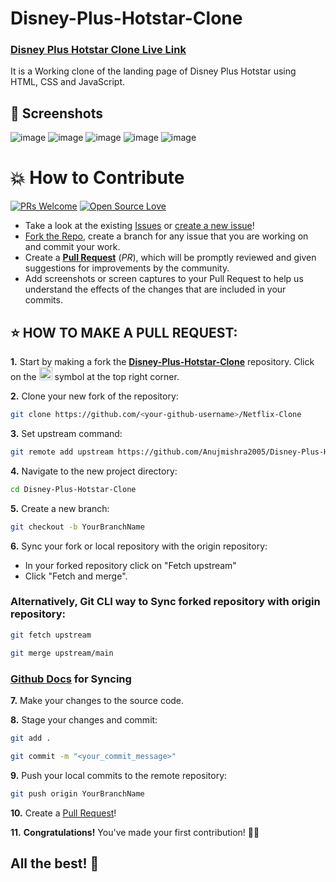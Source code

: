 # Disney-Plus-Hotstar-Clone

### [Disney Plus Hotstar Clone Live Link](https://disney-plus-hotstar-clone-mu.vercel.app/)

It is a Working clone of the landing page of Disney Plus Hotstar using HTML, CSS and JavaScript.

## 📸 Screenshots
![image](https://github.com/Anujmishra2005/Disney-Plus-Hotstar-Clone/blob/main/assets/preview/preview%201.png)
![image](https://github.com/Anujmishra2005/Disney-Plus-Hotstar-Clone/blob/main/assets/preview/preview%202.png)
![image](https://github.com/Anujmishra2005/Disney-Plus-Hotstar-Clone/blob/main/assets/preview/preview%203.png)
![image](https://github.com/Anujmishra2005/Disney-Plus-Hotstar-Clone/blob/main/assets/preview/preview%204.png)
![image](https://github.com/Anujmishra2005/Disney-Plus-Hotstar-Clone/blob/main/assets/preview/preview%205.png)



# 💥 How to Contribute

[![PRs Welcome](https://img.shields.io/badge/PRs-welcome-brightgreen.svg?style=flat-square)](https://github.com/Anujmishra2005/Disney-Plus-Hotstar-Clone/pulls)
[![Open Source Love](https://badges.frapsoft.com/os/v1/open-source.png?v=103)](https://github.com/ellerbrock/open-source-badges/)

- Take a look at the existing [Issues](https://github.com/Anujmishra2005/Disney-Plus-Hotstar-Clone/issues) or [create a new issue](https://github.com/Anujmishra2005/Disney-Plus-Hotstar-Clone/issues/new/choose)!
- [Fork the Repo](https://github.com/Anujmishra2005/Disney-Plus-Hotstar-Clone/fork), create a branch for any issue that you are working on and commit your work.
- Create a **[Pull Request](https://github.com/Anujmishra2005/Disney-Plus-Hotstar-Clone/pulls)** (_PR_), which will be promptly reviewed and given suggestions for improvements by the community.
- Add screenshots or screen captures to your Pull Request to help us understand the effects of the changes that are included in your commits.

## ⭐ HOW TO MAKE A PULL REQUEST:

**1.** Start by making a fork the [**Disney-Plus-Hotstar-Clone**](https://github.com/Anujmishra2005/Disney-Plus-Hotstar-Clone) repository. Click on the <a href="https://github.com/Anujmishra2005/Disney-Plus-Hotstar-Clone/fork"><img src="https://i.imgur.com/G4z1kEe.png" height="21" width="21"></a> symbol at the top right corner.

**2.** Clone your new fork of the repository:

```bash
git clone https://github.com/<your-github-username>/Netflix-Clone
```

**3.** Set upstream command:

```bash
git remote add upstream https://github.com/Anujmishra2005/Disney-Plus-Hotstar-Clone.git
```

**4.** Navigate to the new project directory:

```bash
cd Disney-Plus-Hotstar-Clone
```

**5.** Create a new branch:

```bash
git checkout -b YourBranchName
```

**6.** Sync your fork or local repository with the origin repository:

- In your forked repository click on "Fetch upstream"
- Click "Fetch and merge".

### Alternatively, Git CLI way to Sync forked repository with origin repository:

```bash
git fetch upstream
```

```bash
git merge upstream/main
```

### [Github Docs](https://docs.github.com/en/github/collaborating-with-pull-requests/addressing-merge-conflicts/resolving-a-merge-conflict-on-github) for Syncing

**7.** Make your changes to the source code.

**8.** Stage your changes and commit:

```bash
git add .
```

```bash
git commit -m "<your_commit_message>"
```

**9.** Push your local commits to the remote repository:

```bash
git push origin YourBranchName
```

**10.** Create a [Pull Request](https://help.github.com/en/github/collaborating-with-issues-and-pull-requests/creating-a-pull-request)!

**11.** **Congratulations!** You've made your first contribution! 🙌🏼



## All the best! 🥇
